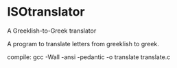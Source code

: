 # ISOtranslator
A Greeklish-to-Greek translator

A program to translate letters from greeklish to greek.

compile:
gcc -Wall -ansi -pedantic -o translate translate.c 
